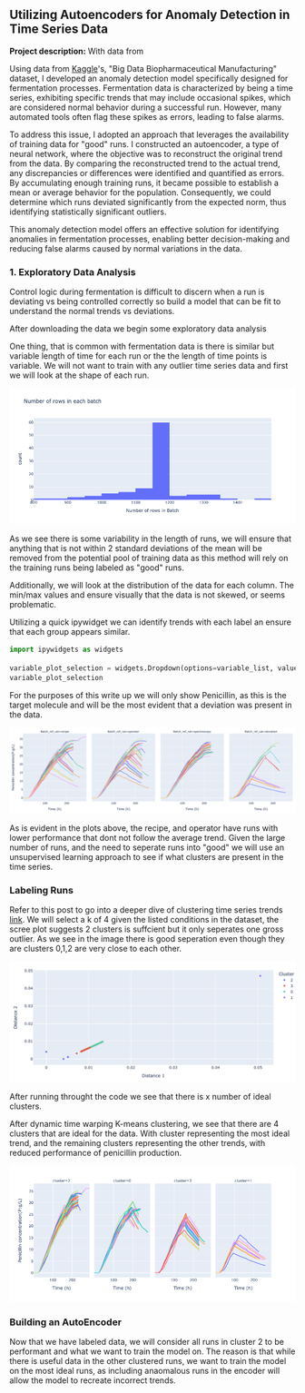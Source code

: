 ## Utilizing Autoencoders for Anomaly Detection in Time Series Data

**Project description:** With data from 

Using data from [Kaggle](https://www.kaggle.com/datasets/stephengoldie/big-databiopharmaceutical-manufacturing)'s, "Big Data Biopharmaceutical Manufacturing" dataset, I developed an anomaly detection model specifically designed for fermentation processes. Fermentation data is characterized by being a time series, exhibiting specific trends that may include occasional spikes, which are considered normal behavior during a successful run. However, many automated tools often flag these spikes as errors, leading to false alarms.

To address this issue, I adopted an approach that leverages the availability of training data for "good" runs. I constructed an autoencoder, a type of neural network, where the objective was to reconstruct the original trend from the data. By comparing the reconstructed trend to the actual trend, any discrepancies or differences were identified and quantified as errors. By accumulating enough training runs, it became possible to establish a mean or average behavior for the population. Consequently, we could determine which runs deviated significantly from the expected norm, thus identifying statistically significant outliers.

This anomaly detection model offers an effective solution for identifying anomalies in fermentation processes, enabling better decision-making and reducing false alarms caused by normal variations in the data.

 <!-- I created an anomaly detection model that allows for fermentation process. Because fermentation data is a time series, with specific trends having "spikes" as part of a good run, a lot automated tooling will detect errors, when they are actually normal behaviors. The apporach i took was that since there is training data for "good" runs, we will build an autoencoder, whrre the reconstruction will be compared to the original trend. Any difference between actual and predicted will be summarized as error. Thus with enough runs, we can determine a mean for the population and see which runs are statistically an outlier. -->

### 1. Exploratory Data Analysis

Control logic during fermentation is difficult to discern when a run is deviating vs being controlled correctly so build a model that can be fit to understand the normal trends vs deviations. 

After downloading the data we begin some exploratory data analysis 

One thing, that is common with fermentation data is there is similar but variable length of time for each run or the the length of time points is variable. We will not want to train with any outlier time series data and first we will look at the shape of each run.

<img src="images/hist_rows_by_batch.png?raw=true"/>

As we see there is some variability in the length of runs, we will ensure that anything that is not within 2 standard deviations of the mean will be removed from the potential pool of training data as this method will rely on the training runs being labeled as "good" runs.

Additionally, we will look at the distribution of the data for each column. The min/max values and ensure visually that the data is not skewed, or seems problematic.

Utilizing a quick ipywidget we can identify trends with each label an ensure that each group appears similar.

```python
import ipywidgets as widgets
 
variable_plot_selection = widgets.Dropdown(options=variable_list, value = 'Penicillin concentration(P:g/L)')
variable_plot_selection
```
For the purposes of this write up we will only show Penicillin, as this is the target molecule and will be the most evident that a deviation was present in the data. 

![Penicillin Plotted by Reference Category](images/image.png)

As is evident in the plots above, the recipe, and operator have runs with lower performance that dont not follow the average trend. Given the large number of runs, and the need to seperate runs into "good" we will use an unsupervised learning approach to see if what clusters are present in the time series.

### Labeling Runs
Refer to this post to go into a deeper dive of clustering time series trends [link](/time_series_clustering). We will select a k of 4 given the listed conditions in the dataset, the scree plot suggests 2 clusters is suffcient but it only seperates one gross outlier. As we see in the image there is good seperation even though they are clusters 0,1,2 are very close to each other.

<img src="images/Clusters.png?raw=true"/>

After running throught the code we see that there is x number of ideal clusters.

After dynamic time warping K-means clustering, we see that there are 4 clusters that are ideal for the data. With cluster representing the most ideal trend, and the remaining clusters representing the other trends, with reduced performance of penicillin production.

<img src="images/clusters_penicillin.png?raw=true"/>

### Building an AutoEncoder

Now that we have labeled data, we will consider all runs in cluster 2 to be performant and what we want to train the model on. The reason is that while there is useful data in the other clustered runs, we want to train the model on the most ideal runs, as including anaomalous runs in the encoder will allow the model to recreate incorrect trends. 





<!-- 

```javascript
if (isAwesome){
  return true
}
```

### 2. Assess assumptions on which statistical inference will be based

```javascript
if (isAwesome){
  return true
}
```

### 3. Support the selection of appropriate statistical tools and techniques

<img src="images/dummy_thumbnail.jpg?raw=true"/>

### 4. Provide a basis for further data collection through surveys or experiments

Sed ut perspiciatis unde omnis iste natus error sit voluptatem accusantium doloremque laudantium, totam rem aperiam, eaque ipsa quae ab illo inventore veritatis et quasi architecto beatae vitae dicta sunt explicabo. 

For more details see [GitHub Flavored Markdown](https://guides.github.com/features/mastering-markdown/). -->
